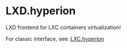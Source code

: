 # LXD.hyperion
LXD frontend for LXC containers virtualization!

For classic interface, see: [LXC.hyperion](https://github.com/Unicorn-OS/LXC.hyperion)

